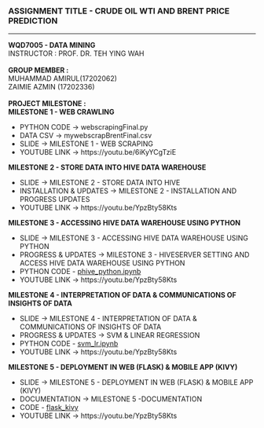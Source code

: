 <H3>ASSIGNMENT TITLE - CRUDE OIL WTI AND BRENT PRICE PREDICTION</H3>
<HR>
<B>WQD7005 - DATA MINING</B>
<BR>
INSTRUCTOR : PROF. DR. TEH YING WAH
<BR><BR>
<B>GROUP MEMBER :</B>
<BR>
MUHAMMAD AMIRUL(17202062)
<BR>
ZAIMIE AZMIN (17202336) 
<BR><BR>
<B>PROJECT MILESTONE :</B></BR>
<B>MILESTONE 1 - WEB CRAWLING</B>
  <ul>
  <li>PYTHON CODE -> webscrapingFinal.py</li>
  <li>DATA CSV -> mywebscrapBrentFinal.csv</li>
  <li>SLIDE -> MILESTONE 1 - WEB SCRAPING</li>
  <li>YOUTUBE LINK -> https://youtu.be/6iKyYCgTziE</li>
  </ul>
<B>MILESTONE 2 - STORE DATA INTO HIVE DATA WAREHOUSE</B>
  <ul>
  <li>SLIDE -> MILESTONE 2 - STORE DATA INTO HIVE</li>
  <li>INSTALLATION & UPDATES -> MILESTONE 2 - INSTALLATION AND PROGRESS UPDATES</li>
  <li>YOUTUBE LINK -> https://youtu.be/YpzBty58Kts</li>
  </ul>
<B>MILESTONE 3 - ACCESSING HIVE DATA WAREHOUSE USING PYTHON</B>
  <ul>
  <li>SLIDE -> MILESTONE 3 - ACCESSING HIVE DATA WAREHOUSE USING PYTHON</li>
  <li>PROGRESS & UPDATES -> MILESTONE 3 - HIVESERVER SETTING AND ACCESS HIVE DATA WAREHOUSE USING PYTHON</li>
  <li>PYTHON CODE - <a href="https://github.com/MYUMDATASCIENCE/DATAMINING/blob/master/phive_python.ipynb">phive_python.ipynb</a></li>
  <li>YOUTUBE LINK -> https://youtu.be/YpzBty58Kts</li>
  </ul>
<B>MILESTONE 4 - INTERPRETATION OF DATA & COMMUNICATIONS OF INSIGHTS OF DATA</B>
  <ul>
  <li>SLIDE -> MILESTONE 4 - INTERPRETATION OF DATA & COMMUNICATIONS OF INSIGHTS OF DATA</li>
  <li>PROGRESS & UPDATES -> SVM & LINEAR REGRESSION </li>
  <li>PYTHON CODE - <a href="https://github.com/MYUMDATASCIENCE/DATAMINING/blob/master/phive_python.ipynb">svm_lr.ipynb</a></li>
  <li>YOUTUBE LINK -> https://youtu.be/YpzBty58Kts</li>
  </ul>
 <B>MILESTONE 5 - DEPLOYMENT IN WEB (FLASK) & MOBILE APP (KIVY) </B>
  <ul>
  <li>SLIDE -> MILESTONE 5 - DEPLOYMENT IN WEB (FLASK) & MOBILE APP (KIVY)</li>
  <li>DOCUMENTATION -> MILESTONE 5 -DOCUMENTATION </li>
  <li>CODE - <a href="https://github.com/MYUMDATASCIENCE/DATAMINING/blob/master/phive_python.ipynb">flask_kivy</a></li>
  <li>YOUTUBE LINK -> https://youtu.be/YpzBty58Kts</li>
  </ul>
  
  
